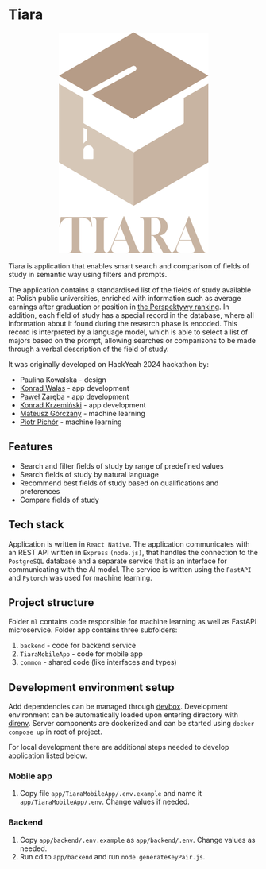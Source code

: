 # Tiara

<p align="center">
  <img src="./docs/tiara_logo.png" />
</p>

Tiara is application that enables smart search and comparison of fields of study in semantic way using filters and prompts.

The application contains a standardised list of the fields of study available at Polish public universities, enriched with information such as average earnings after graduation or position in [the Perspektywy ranking](https://2024.ranking.perspektywy.pl/ranking/ranking-kierunkow-studiow). In addition, each field of study has a special record in the database, where all information about it found during the research phase is encoded. This record is interpreted by a language model, which is able to select a list of majors based on the prompt, allowing searches or comparisons to be made through a verbal description of the field of study.

It was originally developed on HackYeah 2024 hackathon by:

- Paulina Kowalska - design
- [Konrad Walas](https://github.com/kerdamon) - app development
- [Paweł Zaręba](https://github.com/pzareba22) - app development
- [Konrad Krzemiński](https://github.com/Darnok00) - app development
- [Mateusz Górczany](https://github.com/mateuszGorczany) - machine learning
- [Piotr Pichór](https://github.com/ppjotrek) - machine learning

## Features

- Search and filter fields of study by range of predefined values
- Search fields of study by natural language
- Recommend best fields of study based on qualifications and preferences
- Compare fields of study

## Tech stack

Application is written in `React Native`. The application communicates with an REST API written in `Express` `(node.js)`, that handles the connection to the `PostgreSQL` database and a separate service that is an interface for communicating with the AI model. The service is written using the `FastAPI` and `Pytorch` was used for machine learning.

## Project structure

Folder `ml` contains code responsible for machine learning as well as FastAPI microservice. Folder app contains three subfolders:

1. `backend` - code for backend service
2. `TiaraMobileApp` - code for mobile app
3. `common` - shared code (like interfaces and types)

## Development environment setup

Add dependencies can be managed through [devbox](https://www.jetify.com/docs/devbox/installing_devbox/). Development environment can be automatically loaded upon entering directory with [direnv](https://direnv.net/). Server components are dockerized and can be started using `docker compose up` in root of project.

For local development there are additional steps needed to develop application listed below.

### Mobile app

1. Copy file `app/TiaraMobileApp/.env.example` and name it `app/TiaraMobileApp/.env`. Change values if needed.

### Backend

1. Copy `app/backend/.env.example` as `app/backend/.env`. Change values as needed.
2. Run cd to `app/backend` and run `node generateKeyPair.js`.
